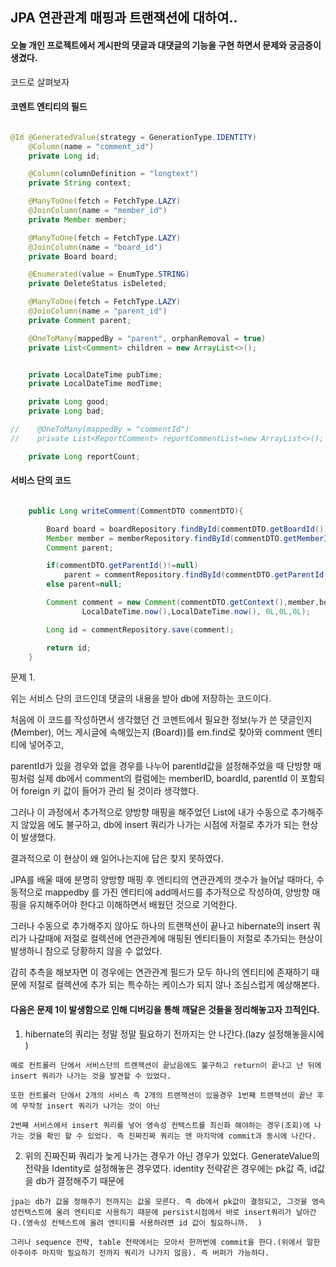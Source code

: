 ## JPA 연관관계 매핑과 트랜잭션에 대하여..

#### 오늘 개인 프로젝트에서 게시판의 댓글과 대댓글의 기능을 구현 하면서 문제와 궁금증이 생겼다.

코드로 살펴보자

#### 코멘트 엔티티의 필드
```java

@Id @GeneratedValue(strategy = GenerationType.IDENTITY)
    @Column(name = "comment_id")
    private Long id;

    @Column(columnDefinition = "longtext")
    private String context;

    @ManyToOne(fetch = FetchType.LAZY)
    @JoinColumn(name = "member_id")
    private Member member;

    @ManyToOne(fetch = FetchType.LAZY)
    @JoinColumn(name = "board_id")
    private Board board;

    @Enumerated(value = EnumType.STRING)
    private DeleteStatus isDeleted;

    @ManyToOne(fetch = FetchType.LAZY)
    @JoinColumn(name = "parent_id")
    private Comment parent;

    @OneToMany(mappedBy = "parent", orphanRemoval = true)
    private List<Comment> children = new ArrayList<>();


    private LocalDateTime pubTime;
    private LocalDateTime modTime;

    private Long good;
    private Long bad;

//    @OneToMany(mappedBy = "commentId")
//    private List<ReportComment> reportCommentList=new ArrayList<>();

    private Long reportCount;

```


#### 서비스 단의 코드
```java

    public Long writeComment(CommentDTO commentDTO){

        Board board = boardRepository.findById(commentDTO.getBoardId());
        Member member = memberRepository.findById(commentDTO.getMemberId());
        Comment parent;

        if(commentDTO.getParentId()!=null)
            parent = commentRepository.findById(commentDTO.getParentId());
        else parent=null;

        Comment comment = new Comment(commentDTO.getContext(),member,board, DeleteStatus.FALSE,parent,
                LocalDateTime.now(),LocalDateTime.now(), 0L,0L,0L);

        Long id = commentRepository.save(comment);

        return id;
    }

```

문제 1.

위는 서비스 단의 코드인데 댓글의 내용을 받아 db에 저장하는 코드이다. 

처음에 이 코드를 작성하면서 생각했던 건 코멘트에서 필요한 정보(누가 쓴 댓글인지(Member),  어느 게시글에 속해있는지 (Board))를 em.find로 찾아와 comment 엔티티에 넣어주고,

parentId가 있을 경우와 없을 경우를 나누어 parentId값을 설정해주었을 때 단방향 매핑처럼 실제 db에서 comment의 컬럼에는 memberID, boardId, parentId 이 포함되어 foreign 키 값이 들어가 관리 될 것이라 생각했다. 

그러나 이 과정에서 추가적으로 양방향 매핑을 해주었던 List<Children>에 내가 수동으로 추가해주지 않았음 에도 불구하고, db에 insert 쿼리가 나가는 시점에 저절로 추가가 되는 현상이 발생했다.
  
결과적으로 이 현상이 왜 일어나는지에 답은 찾지 못하였다.
  
JPA를 배울 때에 분명히 양방향 매핑 후 엔티티의 연관관계의 갯수가 늘어날 때마다, 수동적으로 mappedby 를 가진 엔티티에 add메서드를 추가적으로 작성하여, 양방향 매핑을 유지해주어야 한다고 이해하면서 배웠던 것으로 기억한다.
  
그러나 수동으로 추가해주지 않아도 하나의 트랜잭션이 끝나고 hibernate의 insert 쿼리가 나갈때에 저절로 컬렉션에 연관관계에 매핑된 엔티티들이 저절로 추가되는 현상이 발생하니 참으로 당황하지 않을 수 없었다.
  
감히 추측을 해보자면 이 경우에는 연관관계 필드가 모두 하나의 엔티티에 존재하기 때문에 저절로 컬렉션에 추가 되는 특수하는 케이스가 되지 않나 조심스럽게 예상해본다.  

#### 다음은 문제 1이 발생함으로 인해 디버깅을 통해 깨달은 것들을 정리해놓고자 끄적인다.
  
  1. hibernate의 쿼리는 정말 정말 필요하기 전까지는 안 나간다.(lazy 설정해놓을시에 )
  
    예로 컨트롤러 단에서 서비스단의 트랜잭션이 끝났음에도 불구하고 return이 끝나고 난 뒤에 insert 쿼리가 나가는 것을 발견할 수 있었다.
    
    또한 컨트롤러 단에서 2개의 서비스 즉 2개의 트랜잭션이 있을경우 1번째 트랜잭션이 끝난 후에 무작정 insert 쿼리가 나가는 것이 아닌 
  
    2번째 서비스에서 insert 쿼리를 넣어 영속성 컨텍스트를 최신화 해야하는 경우(조회)에 나가는 것을 확인 할 수 있었다. 즉 진짜진짜 쿼리는 맨 마지막에 commit과 동시에 나간다.
  
  2. 위의 진짜진짜 쿼리가 늦게 나가는 경우가 아닌 경우가 있었다. GenerateValue의 전략을 Identity로 설정해놓은 경우였다. identity 전략같은 경우에는 pk값 즉, id값을 db가 결정해주기 때문에
  
    jpa는 db가 값을 정해주기 전까지는 값을 모른다. 즉 db에서 pk값이 결정되고, 그것을 영속성컨택스트에 올려 엔티티로 사용하기 때문에 persist시점에서 바로 insert쿼리가 날아간다.(영속성 컨텍스트에 올려 엔티티를 사용하려면 id 값이 필요하니까.  )
  
    그러나 sequence 전략, table 전략에서는 모아서 한꺼번에 commit을 한다.(위에서 말한 아주아주 마지막 필요하기 전까지 쿼리가 나가지 않음). 즉 버퍼가 가능하다.
    
  
  
  
  

